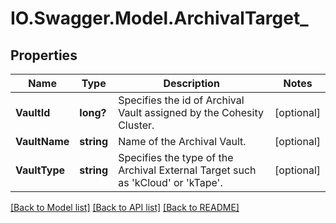 # IO.Swagger.Model.ArchivalTarget_
## Properties

Name | Type | Description | Notes
------------ | ------------- | ------------- | -------------
**VaultId** | **long?** | Specifies the id of Archival Vault assigned by the Cohesity Cluster. | [optional] 
**VaultName** | **string** | Name of the Archival Vault. | [optional] 
**VaultType** | **string** | Specifies the type of the Archival External Target such as &#39;kCloud&#39; or &#39;kTape&#39;. | [optional] 

[[Back to Model list]](../README.md#documentation-for-models) [[Back to API list]](../README.md#documentation-for-api-endpoints) [[Back to README]](../README.md)

